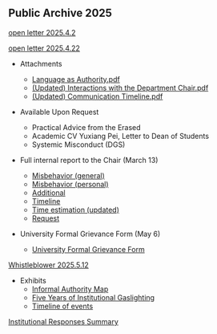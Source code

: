 ## Public Archive 2025

[open letter 2025.4.2](https://physix2020.github.io/blogplace/files/openletter2025.4.2.pdf)  

[open letter 2025.4.22](https://physix2020.github.io/blogplace/files/openletter2025.4.22.pdf)
  * Attachments
    * [Language as Authority.pdf](https://physix2020.github.io/blogplace/files/Attachment1_Language_as_Authority_Chair.pdf)
    * [(Updated) Interactions with the Department Chair.pdf](https://physix2020.github.io/blogplace/files/Attachment2_Interactions_with_the_Department_Chair.pdf)
    * [(Updated) Communication Timeline.pdf](https://physix2020.github.io/blogplace/files/Attachment3_Communication_Timeline.pdf)
  * Available Upon Request
    * Practical Advice from the Erased
    * Academic CV Yuxiang Pei, Letter to Dean of Students
    * Systemic Misconduct (DGS)
     
  * Full internal report to the Chair (March 13)
    * [Misbehavior (general)](https://physix2020.github.io/blogplace/files/Misbehavior(general).pdf)
    * [Misbehavior (personal)](https://physix2020.github.io/blogplace/files/Misbehavior(personal).pdf)
    * [Additional](https://physix2020.github.io/blogplace/files/Additional.pdf)
    * [Timeline](https://physix2020.github.io/blogplace/files/Timeline.pdf)
    * [Time estimation (updated)](https://physix2020.github.io/blogplace/files/Time_estimation(updated).pdf)
    * [Request](https://physix2020.github.io/blogplace/files/Request.pdf)

  * University Formal Grievance Form (May 6)
    * [University Formal Grievance Form](https://physix2020.github.io/blogplace/files/University_Formal_Grievance_Form.pdf) 

 [Whistleblower 2025.5.12](https://physix2020.github.io/blogplace/files/Whistleblower.pdf)  
  * Exhibits
    * [Informal Authority Map](https://physix2020.github.io/blogplace/files/ExhibitA_Informal_Authority_Map.pdf) 
    * [Five Years of Institutional Gaslighting](https://physix2020.github.io/blogplace/files/ExhibitB_Five_Years_of_Institutional_Gaslighting.pdf) 
    * [Timeline of events](https://physix2020.github.io/blogplace/files/ExhibitC_Timeline_of_events.pdf) 

[Institutional Responses Summary](https://physix2020.github.io/blogplace/files/Institutional_Responses_Since_April_2_2025.pdf) 
